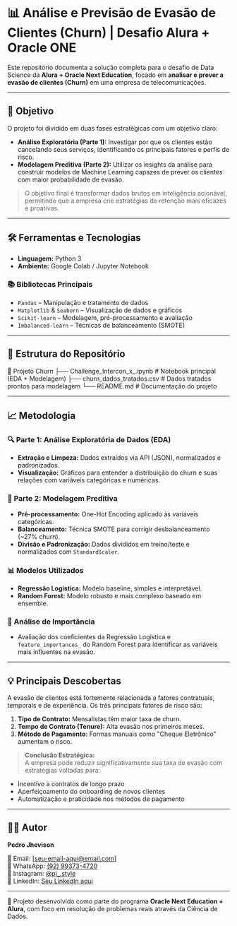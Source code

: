 # 📊 Análise e Previsão de Evasão de Clientes (Churn) | Desafio Alura + Oracle ONE

Este repositório documenta a solução completa para o desafio de Data Science da **Alura + Oracle Next Education**, focado em **analisar e prever a evasão de clientes (Churn)** em uma empresa de telecomunicações.

---

## 🎯 Objetivo

O projeto foi dividido em duas fases estratégicas com um objetivo claro:

- **Análise Exploratória (Parte 1):** Investigar por que os clientes estão cancelando seus serviços, identificando os principais fatores e perfis de risco.
- **Modelagem Preditiva (Parte 2):** Utilizar os insights da análise para construir modelos de Machine Learning capazes de prever os clientes com maior probabilidade de evasão.

> O objetivo final é transformar dados brutos em inteligência acionável, permitindo que a empresa crie estratégias de retenção mais eficazes e proativas.

---

## 🛠️ Ferramentas e Tecnologias

- **Linguagem:** Python 3
- **Ambiente:** Google Colab / Jupyter Notebook

### 📚 Bibliotecas Principais

- `Pandas` – Manipulação e tratamento de dados  
- `Matplotlib` & `Seaborn` – Visualização de dados e gráficos  
- `Scikit-learn` – Modelagem, pré-processamento e avaliação  
- `Imbalanced-learn` – Técnicas de balanceamento (SMOTE)  

---

## 📂 Estrutura do Repositório


📁 Projeto Churn
├── Challenge_Intercon_x_.ipynb # Notebook principal (EDA + Modelagem)
├── churn_dados_tratados.csv # Dados tratados prontos para modelagem
└── README.md # Documentação do projeto


---

## 📈 Metodologia

### 🔍 Parte 1: Análise Exploratória de Dados (EDA)

- **Extração e Limpeza:** Dados extraídos via API (JSON), normalizados e padronizados.
- **Visualização:** Gráficos para entender a distribuição do churn e suas relações com variáveis categóricas e numéricas.

### 🤖 Parte 2: Modelagem Preditiva

- **Pré-processamento:** One-Hot Encoding aplicado às variáveis categóricas.
- **Balanceamento:** Técnica SMOTE para corrigir desbalanceamento (~27% churn).
- **Divisão e Padronização:** Dados divididos em treino/teste e normalizados com `StandardScaler`.

### 📊 Modelos Utilizados

- **Regressão Logística:** Modelo baseline, simples e interpretável.
- **Random Forest:** Modelo robusto e mais complexo baseado em ensemble.

### 🔎 Análise de Importância

- Avaliação dos coeficientes da Regressão Logística e `feature_importances_` do Random Forest para identificar as variáveis mais influentes na evasão.

---

## 💡 Principais Descobertas

A evasão de clientes está fortemente relacionada a fatores contratuais, temporais e de experiência. Os três principais fatores de risco são:

1. **Tipo de Contrato:** Mensalistas têm maior taxa de churn.
2. **Tempo de Contrato (Tenure):** Alta evasão nos primeiros meses.
3. **Método de Pagamento:** Formas manuais como "Cheque Eletrônico" aumentam o risco.

> **Conclusão Estratégica:**  
A empresa pode reduzir significativamente sua taxa de evasão com estratégias voltadas para:
- Incentivo a contratos de longo prazo  
- Aperfeiçoamento do onboarding de novos clientes  
- Automatização e praticidade nos métodos de pagamento  

---

## 👨‍💻 Autor

**Pedro Jhevison**

📧 Email: [seu-email-aqui@email.com]  
📱 WhatsApp: [(92) 99373-4720](https://wa.me/5592993734720)  
📸 Instagram: [@pj_.style](https://instagram.com/pj_.style)  
💼 LinkedIn: [Seu LinkedIn aqui](#)

---

📌 Projeto desenvolvido como parte do programa **Oracle Next Education + Alura**, com foco em resolução de problemas reais através da Ciência de Dados.
